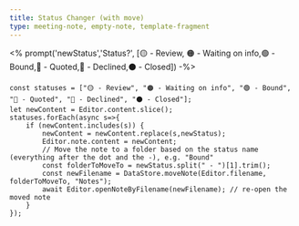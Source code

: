 ```yaml
---
title: Status Changer (with move)
type: meeting-note, empty-note, template-fragment 
---
```

<% prompt('newStatus','Status?', [🟡 - Review, 🟠 - Waiting on info,🟢 - Bound,🔵 - Quoted,🔴 - Declined,⚫ - Closed]) -%>
```templatejs
const statuses = ["🟡 - Review", "🟠 - Waiting on info", "🟢 - Bound", "🔵 - Quoted", "🔴 - Declined", "⚫ - Closed"];
let newContent = Editor.content.slice();
statuses.forEach(async s=>{
	if (newContent.includes(s)) {
		newContent = newContent.replace(s,newStatus);
		Editor.note.content = newContent;
		// Move the note to a folder based on the status name (everything after the dot and the -), e.g. "Bound"
		const folderToMoveTo = newStatus.split(" - ")[1].trim();
        const newFilename = DataStore.moveNote(Editor.filename, folderToMoveTo, "Notes");
        await Editor.openNoteByFilename(newFilename); // re-open the moved note
	}
});
```
